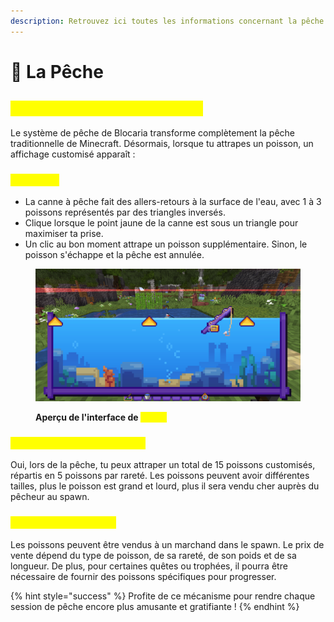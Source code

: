 ```yaml
---
description: Retrouvez ici toutes les informations concernant la pêche
---
```


# 🎣 La Pêche

## <mark style="color:yellow;">E</mark><mark style="color:yellow;">**n quoi consiste ce système ?**</mark>

Le système de pêche de Blocaria transforme complètement la pêche traditionnelle de Minecraft. Désormais, lorsque tu attrapes un poisson, un affichage customisé apparaît :&#x20;

### <mark style="color:yellow;">Affichage</mark>

* La canne à pêche fait des allers-retours à la surface de l'eau, avec 1 à 3 poissons représentés par des triangles inversés.&#x20;
* Clique lorsque le point jaune de la canne est sous un triangle pour maximiser ta prise.&#x20;
* Un clic au bon moment attrape un poisson supplémentaire. Sinon, le poisson s'échappe et la pêche est annulée.

<figure><img src="../.gitbook/assets/image.png" alt=""><figcaption><p><strong>Aperçu de l'interface de </strong><mark style="color:yellow;"><strong>pêche</strong></mark></p></figcaption></figure>

### <mark style="color:yellow;">D</mark><mark style="color:yellow;">**es poissons customisés ?**</mark>

Oui, lors de la pêche, tu peux attraper un total de 15 poissons customisés, répartis en 5 poissons par rareté. Les poissons peuvent avoir différentes tailles, plus le poisson est grand et lourd, plus il sera vendu cher auprès du pêcheur au spawn.

### <mark style="color:yellow;">U</mark><mark style="color:yellow;">**tilité des poissons ?**</mark>

Les poissons peuvent être vendus à un marchand dans le spawn. Le prix de vente dépend du type de poisson, de sa rareté, de son poids et de sa longueur. De plus, pour certaines quêtes ou trophées, il pourra être nécessaire de fournir des poissons spécifiques pour progresser.

{% hint style="success" %}
Profite de ce mécanisme pour rendre chaque session de pêche encore plus amusante et gratifiante !
{% endhint %}
